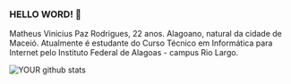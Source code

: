 ### HELLO WORD! 👋
Matheus Vinicius Paz Rodrigues, 22 anos. Alagoano, natural da cidade de Maceió. Atualmente é estudante do Curso Técnico em Informática para Internet pelo Instituto Federal de Alagoas - campus Rio Largo.

![YOUR github stats](https://github-readme-stats.vercel.app/api?username=MatheusVinicius-pazz)
